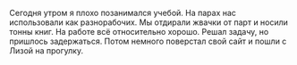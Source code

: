 Сегодня утром я плохо позанимался учебой. На парах нас использовали как разнорабочих. Мы отдирали жвачки от парт и носили тонны книг. На работе всё относительно хорошо. Решал задачу, но пришлось задержаться. Потом немного поверстал свой сайт и пошли с Лизой на прогулку.



